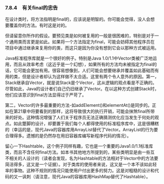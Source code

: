 ### 7.8.4　有关final的忠告

在设计类时，将方法指明是final的，应该说是明智的。你可能会觉得，没人会想要覆盖你的方法。有时这是对的。

但请留意你所作的假设。要预见类是如何被复用的一般是很困难的，特别是对于一个通用类而言更是如此。如果将一个方法指定为final，可能会妨碍其他程序员在项目中通过继承来复用你的类，而这只是因为你没有想到它会以那种方式被运用。

Java标准程序库就是一个很好的例子。特别是Java 1.0/1.1中Vector类被广泛地运用，而且从效率考虑（这近乎是一个幻想），如果所有的方法均未被指定为final的话，它可能会更加有用。很容易想像到，人们可能会想要继承并覆盖如此基础而有用的类，但是设计者却认为这样做不太合适。这里有两个令人意外的原因。第一，Stack继承自Vector，就是说Stack是个Vector，这从逻辑的观点看是不正确的。尽管如此，Java的设计者们自己仍旧继承了Vector。在以这种方式创建Stack时，他们应该意识到final方法显得过于严苛了。

第二，Vector的许多最重要的方法-如addElement()和elementAt()是同步的。正如在第21章中将要看到的那样，这将导致很大的执行开销，可能会抹煞final所带来的好处。这种情况增强了人们关于程序员无法正确猜测优化应当发生于何处的观点。如此蹩脚的设计，却要置于我们每个人都得使用的标准程序库中，这是很糟糕的（幸运的是，现代Java的容器库用ArrayList替代了Vector。ArrayList的行为要合理得多。遗憾的是仍然存在用旧容器库编写新程序代码的情况）。

留心一下Hashtable，这个例子同样有趣，它也是一个重要的Java1.0/1.1标准库类，而且不含任何final方法。如本书其他地方所提到的，某些类明显是由一些互不相关的人设计的（读者会发现，名为Hashtable的方法相对于Vector中的方法要简洁得多，这又是一个证据）。对于类库的使用者来说，这又是一个本不该如此轻率的事物。这种不规则的情况只能使用户付出更多的努力。这是对粗糙的设计和代码的又一讽刺（请注意，现代Java的容器库用HashMap替代了Hashtable）。